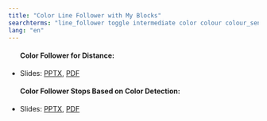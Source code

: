 ```yaml
---
title: "Color Line Follower with My Blocks"
searchterms: "line_follower toggle intermediate color colour colour_sensor sensors follower linefollower tracker line_traker my_blocks sensor_block color_line_follower_with_my_blocks"
lang: "en"
---
```

 <ul>
 <h4>Color Follower for Distance:</h4>
 <li class="ng-binding">
 Slides:
 <a href="ProgrammingLessons/intermediate/ColorFollowerDistance.pptx">PPTX</a>,
 <a href="ProgrammingLessons/intermediate/ColorFollowerDistance.pdf">PDF</a>
 </li>
 <h4>Color Follower Stops Based on Color Detection:</h4>
 <li class="ng-binding">Slides:
 <a href="ProgrammingLessons/intermediate/ColorFollowerSensor.pptx">PPTX</a>,
 <a href="ProgrammingLessons/intermediate/ColorFollowerSensor.pdf">PDF</a>
 </li>
 </ul>
